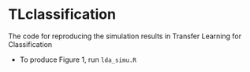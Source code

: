 # TLclassification
The code for reproducing the simulation results in Transfer Learning for Classification

- To produce Figure 1, run `lda_simu.R`

